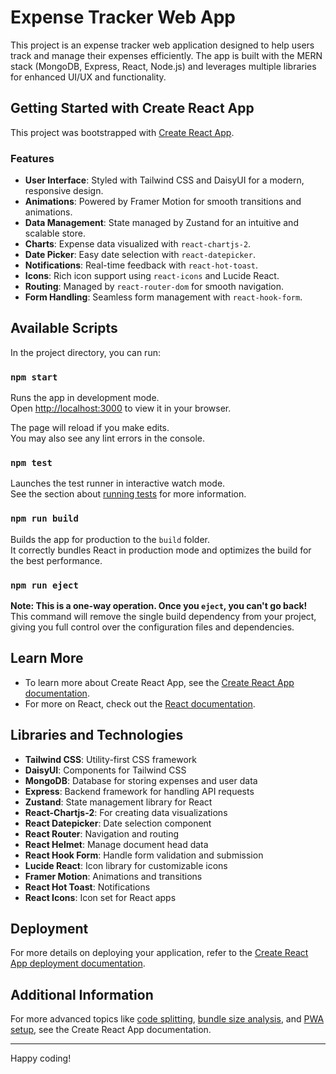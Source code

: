# Expense Tracker Web App

This project is an expense tracker web application designed to help users track and manage their expenses efficiently. The app is built with the MERN stack (MongoDB, Express, React, Node.js) and leverages multiple libraries for enhanced UI/UX and functionality.

## Getting Started with Create React App

This project was bootstrapped with [Create React App](https://github.com/facebook/create-react-app).

### Features

- **User Interface**: Styled with Tailwind CSS and DaisyUI for a modern, responsive design.
- **Animations**: Powered by Framer Motion for smooth transitions and animations.
- **Data Management**: State managed by Zustand for an intuitive and scalable store.
- **Charts**: Expense data visualized with `react-chartjs-2`.
- **Date Picker**: Easy date selection with `react-datepicker`.
- **Notifications**: Real-time feedback with `react-hot-toast`.
- **Icons**: Rich icon support using `react-icons` and Lucide React.
- **Routing**: Managed by `react-router-dom` for smooth navigation.
- **Form Handling**: Seamless form management with `react-hook-form`.

## Available Scripts

In the project directory, you can run:

### `npm start`

Runs the app in development mode.\
Open [http://localhost:3000](http://localhost:3000) to view it in your browser.

The page will reload if you make edits.\
You may also see any lint errors in the console.

### `npm test`

Launches the test runner in interactive watch mode.\
See the section about [running tests](https://facebook.github.io/create-react-app/docs/running-tests) for more information.

### `npm run build`

Builds the app for production to the `build` folder.\
It correctly bundles React in production mode and optimizes the build for the best performance.

### `npm run eject`

**Note: This is a one-way operation. Once you `eject`, you can't go back!** This command will remove the single build dependency from your project, giving you full control over the configuration files and dependencies.

## Learn More

- To learn more about Create React App, see the [Create React App documentation](https://facebook.github.io/create-react-app/docs/getting-started).
- For more on React, check out the [React documentation](https://reactjs.org/).

## Libraries and Technologies

- **Tailwind CSS**: Utility-first CSS framework
- **DaisyUI**: Components for Tailwind CSS
- **MongoDB**: Database for storing expenses and user data
- **Express**: Backend framework for handling API requests
- **Zustand**: State management library for React
- **React-Chartjs-2**: For creating data visualizations
- **React Datepicker**: Date selection component
- **React Router**: Navigation and routing
- **React Helmet**: Manage document head data
- **React Hook Form**: Handle form validation and submission
- **Lucide React**: Icon library for customizable icons
- **Framer Motion**: Animations and transitions
- **React Hot Toast**: Notifications
- **React Icons**: Icon set for React apps

## Deployment

For more details on deploying your application, refer to the [Create React App deployment documentation](https://facebook.github.io/create-react-app/docs/deployment).

## Additional Information

For more advanced topics like [code splitting](https://facebook.github.io/create-react-app/docs/code-splitting), [bundle size analysis](https://facebook.github.io/create-react-app/docs/analyzing-the-bundle-size), and [PWA setup](https://facebook.github.io/create-react-app/docs/making-a-progressive-web-app), see the Create React App documentation.

---
Happy coding!
